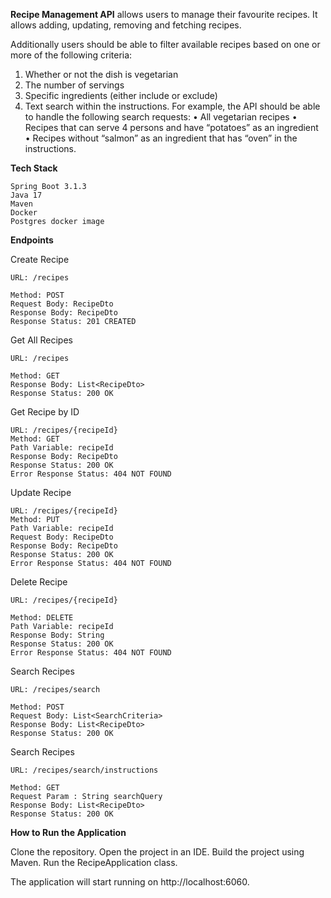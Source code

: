**Recipe Management API**
allows users to manage their favourite recipes. It  allows adding, updating, removing and fetching recipes.

Additionally users should be able to filter available recipes based on one or more of the following criteria:

1. Whether or not the dish is vegetarian
2. The number of servings
3. Specific ingredients (either include or exclude)
4. Text search within the instructions.
   For example, the API should be able to handle the following search requests:
   • All vegetarian recipes
   • Recipes that can serve 4 persons and have “potatoes” as an ingredient
   • Recipes without “salmon” as an ingredient that has “oven” in the instructions.


**Tech Stack**

    Spring Boot 3.1.3
    Java 17
    Maven
    Docker
    Postgres docker image

**Endpoints**

Create Recipe

    URL: /recipes
    
    Method: POST
    Request Body: RecipeDto
    Response Body: RecipeDto
    Response Status: 201 CREATED

Get All Recipes

    URL: /recipes
    
    Method: GET
    Response Body: List<RecipeDto>
    Response Status: 200 OK

Get Recipe by ID

    URL: /recipes/{recipeId}
    Method: GET
    Path Variable: recipeId
    Response Body: RecipeDto
    Response Status: 200 OK
    Error Response Status: 404 NOT FOUND

Update Recipe

    URL: /recipes/{recipeId}
    Method: PUT
    Path Variable: recipeId
    Request Body: RecipeDto
    Response Body: RecipeDto
    Response Status: 200 OK
    Error Response Status: 404 NOT FOUND

Delete Recipe

    URL: /recipes/{recipeId}
    
    Method: DELETE
    Path Variable: recipeId
    Response Body: String
    Response Status: 200 OK
    Error Response Status: 404 NOT FOUND

Search Recipes

    URL: /recipes/search

    Method: POST
    Request Body: List<SearchCriteria>
    Response Body: List<RecipeDto>
    Response Status: 200 OK


Search Recipes

    URL: /recipes/search/instructions

    Method: GET
    Request Param : String searchQuery
    Response Body: List<RecipeDto>
    Response Status: 200 OK

**How to Run the Application**

Clone the repository.
Open the project in an IDE.
Build the project using Maven.
Run the RecipeApplication class.

The application will start running on http://localhost:6060.



